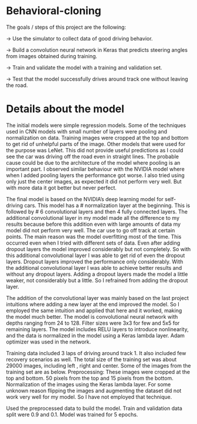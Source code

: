 # Behavioral-cloning
The goals / steps of this project are the following:

  -> Use the simulator to collect data of good driving behavior.
  
  -> Build a convolution neural network in Keras that predicts steering angles from images obtained during training.
 
  -> Train and validate the model with a training and validation set.
  
  -> Test that the model successfully drives around track one without leaving the road.
  
# Details about the model
The initial models were simple regression models. Some of the techniques used in CNN models with small number of layers were pooling and normalization on data. Training images were cropped at the top and bottom to get rid of unhelpful parts of the image. Other models that were used for the purpose was LeNet. This did not provide useful predictions as I could see the car was driving off the road even in straight lines. The probable cause could be due to the architecture of the model where pooling is an important part. I observed similar behaviour with the NVIDIA model where when I added pooling layers the performance got worse. I also tried using only just the center images, as expected it did not perform very well. But with more data it got better but never perfect.

The final model is based on the NVIDIA’s deep learning model for self-driving cars. This model has a # normalization layer at the beginning. This is followed by # 6 convolutional layers and then 4 fully connected layers. The additional convolutional layer in my model made all the difference to my results because before this addition even with large amounts of data my model did not perform very well. The car use to go off track at certain points. The main reason was the model overfitting most of the time. This occurred even when I tried with different sets of data. Even after adding dropout layers the model improved considerably but not completely. So with this additional convolutional layer I was able to get rid of even the dropout layers. Dropout layers improved the performance only considerably. With the additional convolutional layer I was able to achieve better results and without any dropout layers. Adding a dropout layers made the model a little weaker, not considerably but a little. So I refrained from adding the dropout layer.

The addition of the convolutional layer was mainly based on the last project intuitions where adding a new layer at the end improved the model. So I employed the same intuition and applied that here and it worked, making the model much better.
The model is convolutional neural network with depths ranging from 24 to 128. Filter sizes were 3x3 for few and 5x5 for remaining layers.	The model includes RELU layers to introduce nonlinearity, and the data is normalized in the model using a Keras lambda layer. Adam optimizer was used in the network.

Training data included 3 laps of driving around track 1. It also included few recovery scenarios as well. The total size of the training set was about 29000 images, including left , right and center. Some of the images from the training set are as below.
Preprocessing: These images were cropped at the top and bottom. 50 pixels from the top and 15 pixels from the bottom. Normalization of the images using the Keras lambda layer. For some unknown reason flipping the images and augmenting the dataset did not work very well for my model. So I have not employed that technique.

Used the preprocessed data to build the model. Train and validation data split were 0.9 and 0.1. Model was trained for 5 epochs.
